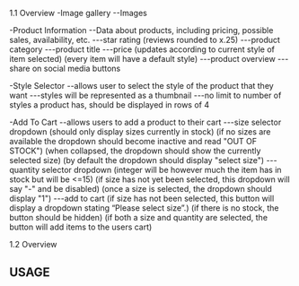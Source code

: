 1.1 Overview 
-Image gallery
--Images

-Product Information
--Data about products, including pricing, possible sales, availability, etc.
---star rating (reviews rounded to x.25)
---product category
---product title
---price (updates according to current style of item selected) (every item will have a default style)
---product overview 
---share on social media buttons

-Style Selector
--allows user to select the style of the product that they want
---styles will be represented as a thumbnail
---no limit to number of styles a product has, should be displayed in rows of 4

-Add To Cart
--allows users to add a product to their cart
---size selector dropdown (should only display sizes currently in stock) (if no sizes are available the dropdown should become inactive and read "OUT OF STOCK") (when collapsed, the dropdown should show the currently selected size) (by default the dropdown should display "select size")
---quantity selector dropdown (integer will be however much the item has in stock but will be <=15) (if size has not yet been selected, this dropdown will say "-" and be disabled) (once a size is selected, the dropdown should display "1")
---add to cart (if size has not been selected, this button will display a dropdown stating “Please select size”.) (if there is no stock, the button should be hidden) (if both a size and quantity are selected, the button will add items to the users cart)

1.2 Overview


USAGE
--------------------------------------------------------------------------------------------------------
